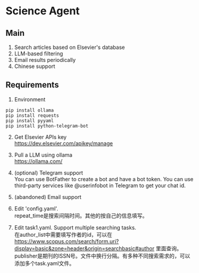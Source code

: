 # Science Agent
## Main
1. Search articles based on Elsevier's database
2. LLM-based filtering
3. Email results periodically
4. Chinese support

## Requirements
1. Environment  
```shell
pip install ollama
pip install requests
pip install pyyaml
pip install python-telegram-bot
```
2. Get Elsevier APIs key  
https://dev.elsevier.com/apikey/manage

3. Pull a LLM using ollama  
https://ollama.com/

4. (optional) Telegram support  
You can use BotFather to create a bot and have a bot token. You can use third-party services like @userinfobot in Telegram to get your chat id.

5. (abandoned) Email support  

6. Edit 'config.yaml'.  
repeat_time是搜索间隔时间。其他的按自己的信息填写。
7. Edit task1.yaml. Support multiple searching tasks.  
在author_list中需要填写作者的id，可以在 https://www.scopus.com/search/form.uri?display=basic&zone=header&origin=searchbasic#author 里面查询。publisher是期刊的ISSN号。文件中换行分隔。有多种不同搜索需求的，可以添加多个task.yaml文件。

